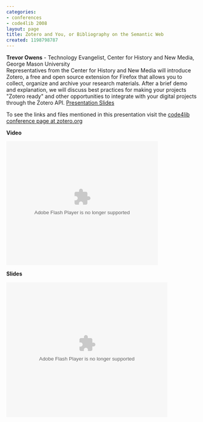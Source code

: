 ```yaml
---
categories:
- conferences
- code4lib 2008
layout: page
title: Zotero and You, or Bibliography on the Semantic Web
created: 1198798787
---
```

<b>Trevor Owens</b> - Technology Evangelist, Center for History and New Media, George Mason University<br />
Representatives from the Center for History and New Media will introduce Zotero, a free and open source extension for Firefox that allows you to collect, organize and archive your research materials. After a brief demo and explanation, we will discuss best practices for making your projects "Zotero ready" and other opportunities to integrate with your digital projects through the Zotero API. <a href="http://www.zotero.org/download/code4lib.ppt"> Presentation Slides </a>

To see the links and files mentioned in this presentation visit the <a href="http://dev.zotero.org/code4lib"> code4lib conference page at zotero.org</a>

<b>Video</b>

<embed style="width:400px; height:326px;" id="VideoPlayback" type="application/x-shockwave-flash" src="http://video.google.com/googleplayer.swf?docId=-2146315737986374089&hl=en" flashvars=""> </embed>

<b>Slides</b>

<div style="width:425px;text-align:left" id="__ss_295538"><object style="margin:0px" width="425" height="355"><param name="movie" value="http://static.slideshare.net/swf/ssplayer2.swf?doc=zotero-and-you-or-bibliography-on-the-semantic-web-1204829517225927-4"/><param name="allowFullScreen" value="true"/><param name="allowScriptAccess" value="always"/><embed src="http://static.slideshare.net/swf/ssplayer2.swf?doc=zotero-and-you-or-bibliography-on-the-semantic-web-1204829517225927-4" type="application/x-shockwave-flash" allowscriptaccess="always" allowfullscreen="true" width="425" height="355"></embed></object></div>
